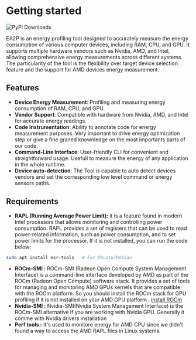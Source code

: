 # Getting started
![PyPI Downloads](https://img.shields.io/pypi/dm/EA2P?color=brightgreen&label=PyPI%20downloads&logo=pypi&logoColor=yellow)

EA2P is an energy profiling tool designed to accurately measure the energy consumption of various computer devices, including RAM, CPU, and GPU. It supports multiple hardware vendors such as Nvidia, AMD, and Intel, allowing comprehensive energy measurements across different systems. The particularity of the tool is the flexibility over target device selection feature and the support for AMD devices energy measurement.  

## Features

- **Device Energy Measurement**: Profiling and measuring energy consumption of RAM, CPU, and GPU.
- **Vendor Support**: Compatible with hardware from Nvidia, AMD, and Intel for accurate energy readings.
- **Code Instrumentation**: Ability to annotate code for energy measurement purposes. Very important to drive energy optimization step or give a fine graned knownledge on the most importants parts of our code.
- **Command-Line Interface**: User-friendly CLI for convenient and straightforward usage. Usefull to measure the energy of any application in the whole runtime.
- **Device auto-detection**: The Tool is capable to auto detect devices vendors and set the corresponding low level command or energy sensors paths.

## Requirements
- **RAPL (Running Average Power Limit):** it is a feature found in modern Intel processors that allows monitoring and controlling power consumption. RAPL provides a set of registers that can be used to read power-related information, such as power consumption, and to set power limits for the processor. If it is not installed, you can run the code below:
```bash
sudo apt install msr-tools   # For Ubuntu/Debian
```
- **ROCm-SMI :** ROCm-SMI (Radeon Open Compute System Management Interface) is a command-line interface developed by AMD as part of the ROCm (Radeon Open Compute) software stack. It provides a set of tools for managing and monitoring AMD GPUs kernels that are compatible with the ROCm platform. So you should install the ROCm stack for GPU profiling if it is not installed on your AMD GPU platform : [install ROCm](https://rocm.docs.amd.com/projects/install-on-linux/en/latest/tutorial/install-overview.html)
- **Nvidia-SMI :** Nvidia-SMI(Nvidia System Management Interface) is the ROCm-SMI alternative if you are working with Nvidia GPU. Generally it comme with Nvidia drivers installation
- **Perf tools :** It's used to monitore energy for AMD CPU since we didn't found a way to access the AMD RAPL files in Linux systems.


